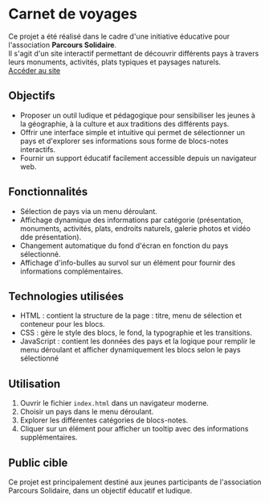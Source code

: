 # Carnet de voyages

Ce projet a été réalisé dans le cadre d'une initiative éducative pour l'association **Parcours Solidaire**.  
Il s'agit d'un site interactif permettant de découvrir différents pays à travers leurs monuments, activités, plats typiques et paysages naturels.  
[Accéder au site](https://megumihfu.github.io/carnet-voyage/)


## Objectifs

- Proposer un outil ludique et pédagogique pour sensibiliser les jeunes à la géographie, à la culture et aux traditions des différents pays.
- Offrir une interface simple et intuitive qui permet de sélectionner un pays et d'explorer ses informations sous forme de blocs-notes interactifs.
- Fournir un support éducatif facilement accessible depuis un navigateur web.

## Fonctionnalités

- Sélection de pays via un menu déroulant.
- Affichage dynamique des informations par catégorie (présentation, monuments, activités, plats, endroits naturels, galerie photos et vidéo dde présentation).
- Changement automatique du fond d'écran en fonction du pays sélectionné.
- Affichage d'info-bulles au survol sur un élément pour fournir des informations complémentaires.

## Technologies utilisées
- HTML : contient la structure de la page : titre, menu de sélection et conteneur pour les blocs.
- CSS : gère le style des blocs, le fond, la typographie et les transitions.
- JavaScript : contient les données des pays et la logique pour remplir le menu déroulant et afficher dynamiquement les blocs selon le pays sélectionné

## Utilisation

1. Ouvrir le fichier `index.html` dans un navigateur moderne.
2. Choisir un pays dans le menu déroulant.
3. Explorer les différentes catégories de blocs-notes.
4. Cliquer sur un élément pour afficher un tooltip avec des informations supplémentaires.

## Public cible

Ce projet est principalement destiné aux jeunes participants de l'association Parcours Solidaire, dans un objectif éducatif et ludique.
